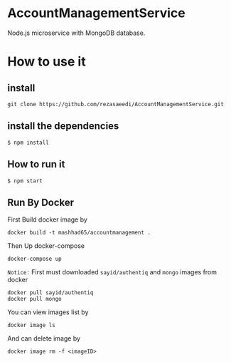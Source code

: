 # AccountManagementService

Node.js microservice with MongoDB database.

# How to use it
## install

```
git clone https://github.com/rezasaeedi/AccountManagementService.git
```

## install the dependencies

```
$ npm install
```

## How to run it

```
$ npm start
```

## Run By Docker
First Build docker image by

```
docker build -t mashhad65/accountmanagement .
```

Then Up docker-compose

```
docker-compose up
```

`Notice:` First must downloaded `sayid/authentiq` and `mongo` images from docker

```
docker pull sayid/authentiq
docker pull mongo
```

You can view images list by

```
docker image ls
```

And can delete image by

```
docker image rm -f <imageID>
```

 
